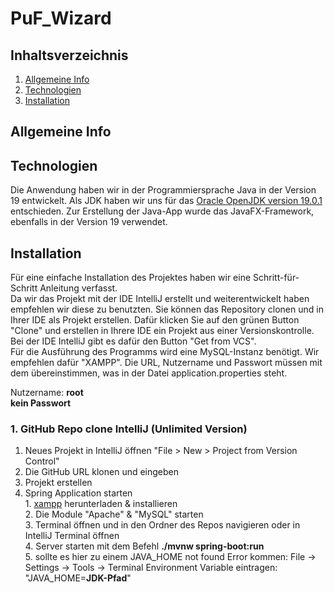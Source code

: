 # PuF_Wizard

## Inhaltsverzeichnis
1. [Allgemeine Info](#allgemeine-info)
2. [Technologien](#technologien)
3. [Installation](#installation)

## Allgemeine Info
<a name="allgemeine-info"></a>


## Technologien
<a name="technologien"></a>
Die Anwendung haben wir in der Programmiersprache Java in der Version 19 entwickelt. Als JDK haben wir uns für das 
[Oracle OpenJDK version 19.0.1](https://jdk.java.net/19/) entschieden. Zur Erstellung der Java-App wurde das JavaFX-Framework, 
ebenfalls in der Version 19 verwendet.

## Installation
<a name="installation"></a>
Für eine einfache Installation des Projektes haben wir eine Schritt-für-Schritt Anleitung verfasst.\
Da wir das Projekt mit der IDE IntelliJ erstellt und weiterentwickelt haben empfehlen wir diese zu benutzten. Sie können das Repository clonen und 
in Ihrer IDE als Projekt erstellen. Dafür klicken Sie auf den grünen Button "Clone" und erstellen in Ihrere IDE ein Projekt aus einer Versionskontrolle.
Bei der IDE IntelliJ gibt es dafür den Button "Get from VCS".\
Für die Ausführung des Programms wird eine MySQL-Instanz benötigt. Wir empfehlen dafür "XAMPP". Die URL, Nutzername und Passwort müssen mit dem übereinstimmen, 
was in der Datei application.properties steht. 

Nutzername:   **root**\
**kein Passwort**

### 1. GitHub Repo clone IntelliJ (Unlimited Version)
1. Neues Projekt in IntelliJ öffnen "File > New > Project from Version Control"
2. Die GitHub URL klonen und eingeben
3. Projekt erstellen
4. Spring Application starten\
              1. [xampp](https://www.apachefriends.org/de/download.html) herunterladen & installieren\
              2. Die Module "Apache" & "MySQL" starten\
              3. Terminal öffnen und in den Ordner des Repos navigieren oder in IntelliJ Terminal öffnen\
              4. Server starten mit dem Befehl **./mvnw spring-boot:run**\
              5. sollte es hier zu einem JAVA_HOME not found Error kommen: File -> Settings -> Tools -> Terminal Environment Variable eintragen: 
              "JAVA_HOME=**JDK-Pfad**"
